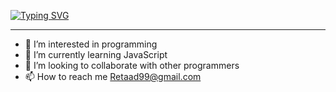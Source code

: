 [![Typing SVG](https://readme-typing-svg.herokuapp.com?duration=4300&color=E7F7F5&center=true&multiline=true&width=450&height=80&lines=Hi+there+%F0%9F%91%8B+welcome+to+my+Github!+;I+learning+to+be+a+Software+Developer+%F0%9F%92%BB+)](https://git.io/typing-svg)

---
- 👀 I’m interested in programming
- 🌱 I’m currently learning JavaScript
- 💞️ I’m looking to collaborate with other programmers
- 📫 How to reach me Retaad99@gmail.com

